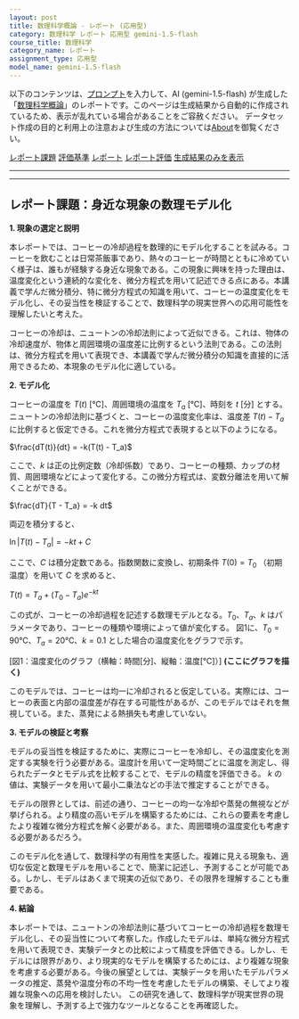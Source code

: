 ```yaml
---
layout: post
title: 数理科学概論 - レポート (応用型)
category: 数理科学 レポート 応用型 gemini-1.5-flash
course_title: 数理科学
category_name: レポート
assignment_type: 応用型
model_name: gemini-1.5-flash
---
```


以下のコンテンツは、[プロンプト](https://github.com/takedatoshiyuki/synthetic_assignments/tree/main/generated/数理科学/gemini-1.5-flash/prompt_レポート-応用型.md)を入力して、AI (gemini-1.5-flash) が生成した「[数理科学概論](/contents/数理科学/)」のレポートです。このページは生成結果から自動的に作成されているため、表示が乱れている場合があることをご容赦ください。
データセット作成の目的と利用上の注意および生成の方法については[About](/About)を御覧ください。

[レポート課題](../レポート課題-応用型)
[評価基準](../評価基準-応用型)
[レポート](../レポート-応用型)
[レポート評価](../レポート評価-応用型)
[生成結果のみを表示](https://github.com/takedatoshiyuki/synthetic_assignments/tree/main/generated/数理科学/gemini-1.5-flash/レポート-応用型.md)
  

***
***
  
## レポート課題：身近な現象の数理モデル化

**1. 現象の選定と説明**

本レポートでは、コーヒーの冷却過程を数理的にモデル化することを試みる。コーヒーを飲むことは日常茶飯事であり、熱々のコーヒーが時間とともに冷めていく様子は、誰もが経験する身近な現象である。この現象に興味を持った理由は、温度変化という連続的な変化を、微分方程式を用いて記述できる点にある。本講義で学んだ微分積分、特に微分方程式の知識を用いて、コーヒーの温度変化をモデル化し、その妥当性を検証することで、数理科学の現実世界への応用可能性を理解したいと考えた。

コーヒーの冷却は、ニュートンの冷却法則によって近似できる。これは、物体の冷却速度が、物体と周囲環境の温度差に比例するという法則である。この法則は、微分方程式を用いて表現でき、本講義で学んだ微分積分の知識を直接的に活用できるため、本現象のモデル化に適している。


**2. モデル化**

コーヒーの温度を $T(t)$ [℃]、周囲環境の温度を $T_a$ [℃]、時刻を $t$ [分] とする。ニュートンの冷却法則に基づくと、コーヒーの温度変化率は、温度差 $T(t) - T_a$ に比例すると仮定できる。これを微分方程式で表現すると以下のようになる。

$\frac{dT(t)}{dt} = -k(T(t) - T_a)$

ここで、$k$ は正の比例定数（冷却係数）であり、コーヒーの種類、カップの材質、周囲環境などによって変化する。この微分方程式は、変数分離法を用いて解くことができる。

$\frac{dT}{T - T_a} = -k dt$

両辺を積分すると、

$\ln|T(t) - T_a| = -kt + C$

ここで、$C$ は積分定数である。指数関数に変換し、初期条件 $T(0) = T_0$ （初期温度）を用いて $C$ を求めると、

$T(t) = T_a + (T_0 - T_a)e^{-kt}$

この式が、コーヒーの冷却過程を記述する数理モデルとなる。$T_0$、$T_a$、$k$ はパラメータであり、コーヒーの種類や環境によって値が変化する。  図1に、$T_0 = 90$℃、$T_a = 20$℃、$k = 0.1$ とした場合の温度変化をグラフで示す。

[図1：温度変化のグラフ（横軸：時間[分]、縦軸：温度[℃]）]  **(ここにグラフを描く)**

このモデルでは、コーヒーは均一に冷却されると仮定している。実際には、コーヒーの表面と内部の温度差が存在する可能性があるが、このモデルではそれを無視している。また、蒸発による熱損失も考慮していない。


**3. モデルの検証と考察**

モデルの妥当性を検証するために、実際にコーヒーを冷却し、その温度変化を測定する実験を行う必要がある。温度計を用いて一定時間ごとに温度を測定し、得られたデータとモデル式を比較することで、モデルの精度を評価できる。  $k$ の値は、実験データを用いて最小二乗法などの手法で推定することができる。

モデルの限界としては、前述の通り、コーヒーの均一な冷却や蒸発の無視などが挙げられる。より精度の高いモデルを構築するためには、これらの要素を考慮したより複雑な微分方程式を解く必要がある。また、周囲環境の温度変化も考慮する必要があるだろう。

このモデル化を通して、数理科学の有用性を実感した。複雑に見える現象も、適切な仮定と数理モデルを用いることで、簡潔に記述し、予測することが可能である。しかし、モデルはあくまで現実の近似であり、その限界を理解することも重要である。


**4. 結論**

本レポートでは、ニュートンの冷却法則に基づいてコーヒーの冷却過程を数理モデル化し、その妥当性について考察した。作成したモデルは、単純な微分方程式を用いて表現でき、実験データとの比較によって精度を評価できる。しかし、モデルには限界があり、より現実的なモデルを構築するためには、より複雑な現象を考慮する必要がある。今後の展望としては、実験データを用いたモデルパラメータの推定、蒸発や温度分布の不均一性を考慮したモデルの構築、そしてより複雑な現象への応用を検討したい。  この研究を通して、数理科学が現実世界の現象を理解し、予測する上で強力なツールとなることを再確認した。
